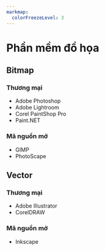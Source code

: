 ```yaml
---
markmap:
  colorFreezeLevel: 3
---
```


# Phần mềm đồ họa

## Bitmap

### Thương mại

- Adobe Photoshop
- Adobe Lightroom
- Corel PaintShop Pro
- Paint.NET

### Mã nguồn mở

- GIMP
- PhotoScape

## Vector

### Thương mại

- Adobe Illustrator
- CorelDRAW

### Mã nguồn mở

- Inkscape